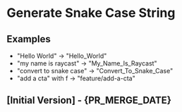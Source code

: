 # Generate Snake Case String 
## Examples

- "Hello World" -> "Hello_World"
- "my name is raycast" -> "My_Name_Is_Raycast"
- "convert to snake case" -> "Convert_To_Snake_Case"
- "add a cta" with f -> "feature/add-a-cta"


## [Initial Version] - {PR_MERGE_DATE}
